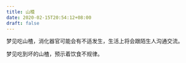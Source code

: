 ```yaml
---
title: 山楂
date: 2020-02-15T20:54:12+08:00
draft: false
---
```


梦见吃山楂，消化器官可能会有不适发生，生活上将会跟陌生人沟通交流。



梦见吃到坏的山楂，预示着饮食不规律。

